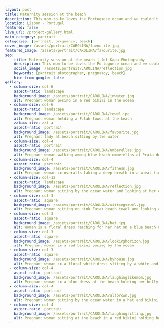 ```yaml
---
layout: post
title: Maternity session at the beach
description: This mom-to-be loves the Portuguese ocean and we couldn't think of a better place for her maternity shoot
location: Lisbon - Portugal
featured: false
live_url: /project-gallery.html
main_category: portrait
categories: [portrait, pregnancy, beach]
cover_image: /assets/portrait/CAROLINA/favourite.jpg
featured_image: /assets/portrait/CAROLINA/favourite.jpg
seo:
    title: Maternity session at the beach | Sof Kapa Photography
    description: This mom-to-be loves the Portuguese ocean and we couldn't think of a better place for the photoshoot
    social_image: /assets/portrait/CAROLINA/reflection.jpg
    keywords: [portrait photographer, pregnancy, beach]
    hide-from-google: false
gallery:
  - column-size: col-6
    aspect-ratio: landscape
    background_image: /assets/portrait/CAROLINA/inwater.jpg
    alt: Pregnant woman posing in a red bikini in the ocean
  - column-size: col-6
    aspect-ratio: landscape
    background_image: /assets/portrait/CAROLINA/towel.jpg
    alt: Pregnant woman holding a Futah towel at the beach
  - column-size: col-4
    aspect-ratio: portrait
    background_image: /assets/portrait/CAROLINA/favourite.jpg
    alt: Pregnant lady at beach sitting by the water 
  - column-size: col-4
    aspect-ratio: portrait
    background_image: /assets/portrait/CAROLINA/umberellas.jpg
    alt: Pregnant woman walking among blue beach umberellas at Praia do Infante
  - column-size: col-4
    aspect-ratio: portrait
    background_image: /assets/portrait/CAROLINA/fitness.jpg
    alt: Pregnant woman in overalls taking a deep breath in a wheat field
  - column-size: col-12
    aspect-ratio: landscape
    background_image: /assets/portrait/CAROLINA/reflection.jpg
    alt: Pregnant woman sitting by the ocean water and looking at her own reflection
  - column-size: col-3
    aspect-ratio: square
    background_image: /assets/portrait/CAROLINA/sittingtowel.jpg
    alt: Pregnant woman sitting on pink Futah beach towel and looking at the ocean in the horizon
  - column-size: col-3
    aspect-ratio: square
    background_image: /assets/portrait/CAROLINA/hat.jpg
    alt: Woman in a floral dress reaching for her hat on a blue beach umberella
  - column-size: col-3
    aspect-ratio: square
    background_image: /assets/portrait/CAROLINA/lookinghorizon.jpg
    alt: Pregnant woman in a red bikini posing by the ocean
  - column-size: col-3
    aspect-ratio: square
    background_image: /assets/portrait/CAROLINA/byhouse.jpg
    alt: Pregnant woman in a floral white dress sitting by a white and blue beach cabin
  - column-size: col-4
    aspect-ratio: portrait
    background_image: /assets/portrait/CAROLINA/laughinglikemom.jpg
    alt: Pregnant woman in a blue dress at the beach holding her belly and laughing 
  - column-size: col-4
    aspect-ratio: portrait
    background_image: /assets/portrait/CAROLINA/allbrown.jpg
    alt: Pregnant woman sitting by the ocean water in a hat and bikini 
  - column-size: col-4
    aspect-ratio: portrait
    background_image: /assets/portrait/CAROLINA/laughingsitting.jpg
    alt: Pregnant woman sitting at the beach in a red bikini holding her belly and laughing
---
```



